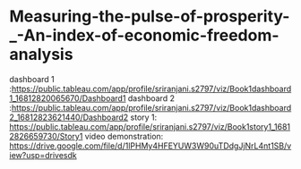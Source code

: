 # Measuring-the-pulse-of-prosperity-_-An-index-of-economic-freedom-analysis
dashboard 1 :https://public.tableau.com/app/profile/sriranjani.s2797/viz/Book1dashboard1_16812820065670/Dashboard1
dashboard 2 :https://public.tableau.com/app/profile/sriranjani.s2797/viz/Book1dashboard2_16812823621440/Dashboard2
story 1: https://public.tableau.com/app/profile/sriranjani.s2797/viz/Book1story1_16812826659730/Story1
video demonstration: https://drive.google.com/file/d/1lPHMy4HFEYUW3W90uTDdgJjNrL4nt1SB/view?usp=drivesdk
